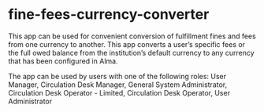 # fine-fees-currency-converter
This app can be used for convenient conversion of fulfillment fines and fees from one currency to another.
This app converts a user’s specific fees or the full owed balance from the institution’s default currency to any currency that has been configured in Alma.

The app can be used by users with one of the following roles:
User Manager, Circulation Desk Manager, General System Administrator, Circulation Desk Operator - Limited, Circulation Desk Operator, User Administrator
